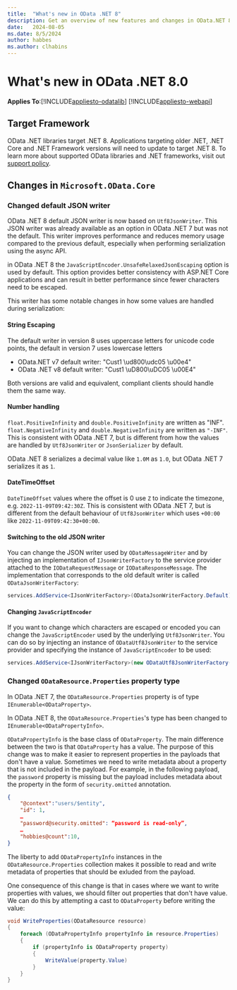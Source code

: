 ```yaml
---
title:  "What's new in OData .NET 8"
description: Get an overview of new features and changes in OData.NET 8 and guides to help you migrate from OData .NET 7.
date:   2024-08-05
ms.date: 8/5/2024
author: habbes
ms.author: clhabins
---
```


# What's new in OData .NET 8.0

**Applies To**:[!INCLUDE[appliesto-odatalib](../includes/appliesto-odatalib-v8.md)] [!INCLUDE[appliesto-webapi](../includes/appliesto-odataclient-v8.md)]

## Target Framework

OData .NET libraries target .NET 8. Applications targeting older .NET, .NET Core and .NET Framework versions will need to update to target .NET 8.
To learn more about supported OData libraries and .NET frameworks, visit out [support policy](/odata/support/support-policy).

## Changes in `Microsoft.OData.Core`

### Changed default JSON writer

OData .NET 8 default JSON writer is now based on `Utf8JsonWriter`. This JSON writer was already available as an option in OData .NET 7 but was not the default.
This writer improves performance and reduces memory usage compared to the previous default, especially when performing serialization using the async API.

in OData .NET 8 the `JavaScriptEncoder.UnsafeRelaxedJsonEscaping` option is used by default. This option provides better consistency with ASP.NET Core applications and can
result in better performance since fewer characters need to be escaped.

This writer has some notable changes in how some values are handled during serialization:

#### String Escaping

The default writer in version 8 uses uppercase letters for unicode code points, the default in version 7 uses lowercase letters

- OData.NET v7 default writer: "Cust1 \ud800\udc05 \u00e4"
- OData .NET v8 default writer: "Cust1 \uD800\uDC05 \u00E4"

Both versions are valid and equivalent, compliant clients should handle them the same way.

#### Number handling

`float.PositiveInfinity` and `double.PositiveInfinity` are written as "INF". `float.NegativeInfinity` and `double.NegativeInfinity` are written as `"-INF"`. This is consistent
with OData .NET 7, but is different from how the values are handled by `Utf8JsonWriter` or `JsonSerializer` by default.

OData .NET 8 serializes a decimal value like `1.0M` as `1.0`, but OData .NET 7 serializes it as `1`.

#### DateTimeOffset

`DateTimeOffset` values where the offset is 0 use `Z` to indicate the timezone, e.g. `2022-11-09T09:42:30Z`. This is consistent with OData .NET 7, but is different from the default
behaviour of `Utf8JsonWriter` which uses `+00:00` like `2022-11-09T09:42:30+00:00`.

#### Switching to the old JSON writer

You can change the JSON writer used by `ODataMessageWriter` and by injecting an implementation of `IJsonWriterFactory` to the service provider attached to the `IODataRequestMessage` or `IODataResponseMessage`. The implementation that corresponds to the old default writer is called `ODataJsonWriterFactory`:

```csharp
services.AddService<IJsonWriterFactory>(ODataJsonWriterFactory.Default);
```

#### Changing `JavaScriptEncoder`

If you want to change which characters are escaped or encoded you can change the `JavaScriptEncoder` used by the underlying `Utf8JsonWriter`. You can do so by injecting an instance of `ODataUtf8JsonWriter` to the service provider
and specifying the instance of `JavaScriptEncoder` to be used:

```csharp
services.AddService<IJsonWriterFactory>(new ODataUtf8JsonWriterFactory(JavaScriptEncoder.Default));
```

### Changed `ODataResource.Properties` property type

In OData .NET 7, the `ODataResource.Properties` property is of type `IEnumerable<ODataProperty>`.

In OData .NET 8, the `ODataResource.Properties`'s type has been changed to `IEnumerable<ODataPropertyInfo>`.

`ODataPropertyInfo` is the base class of `ODataProperty`. The main difference between the two is that `ODataProperty` has a value. The purpose of this change was to make it easier to represent properties in the payloads that don't have a value. Sometimes we need to write metadata about a property that is not included in the payload. For example, in the following payload, the `password` property is missing but the payload includes metadata about the property in the form of `security.omitted` annotation.

```json
{
    "@context":"users/$entity",
    "id": 1,
    …
    "password@security.omitted": “password is read-only”,
    …
    "hobbies@count":10,
}
```

The liberty to add `ODataPropertyInfo` instances in the `ODataResource.Properties` collection makes it possible to read and write metadata of properties that should be exluded from the payload.

One consequence of this change is that in cases where we want to write properties with values, we should filter out properties that don't have value. We can do this by attempting a cast to `ODataProperty` before writing the value:

```csharp
void WriteProperties(ODataResource resource)
{
    foreach (ODataPropertyInfo propertyInfo in resource.Properties)
    {
        if (propertyInfo is ODataProperty property)
        {
            WriteValue(property.Value)
        }
    }
}
```
